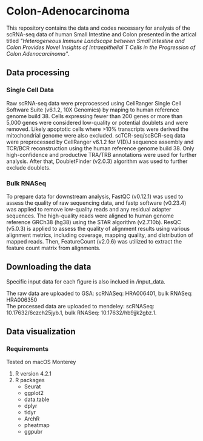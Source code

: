 # Colon-Adenocarcinoma
This repository contains the data and codes necessary for analysis of the scRNA-seq data of human Small Intestine and Colon presented in the artical titled _"Heterogeneous Immune Landscape between Small Intestine and Colon Provides Novel Insights of Intraepithelial T Cells in the Progression of Colon Adenocarcinoma"_.

## Data processing

### Single Cell Data
Raw scRNA-seq data were preprocessed using CellRanger Single Cell Software Suite (v6.1.2, 10X Genomics) by maping to human reference genome build 38. Cells expressing fewer than 200 genes or more than 5,000 genes were considered low-quality or potential doublets and were removed. Likely apoptotic cells where >10% transcripts were derived the mitochondrial genome were also excluded. scTCR-seq/scBCR-seq data were preprocessed by CellRanger v6.1.2 for V(D)J sequence assembly and TCR/BCR reconstruction using the human reference genome build 38. Only high-confidence and productive TRA/TRB annotations were used for further analysis. After that, DoubletFinder (v2.0.3) algorithm was used to further exclude doublets.  
### Bulk RNASeq
To prepare data for downstream analysis, FastQC (v0.12.1) was used to assess the quality of raw sequencing data, and fastp software (v0.23.4) was applied to remove low-quality reads and any residual adapter sequences. The high-quality reads were aligned to human genome reference GRCh38 (hg38) using the STAR algorithm (v2.7.10b). ResQC (v5.0.3) is applied to assess the quality of alignment results using various alignment metrics, including coverage, mapping quality, and distribution of mapped reads. Then, FeatureCount (v2.0.6) was utilized to extract the feature count matrix from alignments. 

## Downloading the data
Specific input data for each figure is also inclued in /input_data.

The raw data are uploaded to GSA: scRNASeq: HRA006401, bulk RNASeq: HRA006350  
The processed data are uploaded to mendeley: scRNASeq: 10.17632/6czch25jyb.1, bulk RNASeq: 10.17632/hb9jjk2gbz.1.

## Data visualization
### Requirements
Tested on macOS Monterey  
1. R version 4.2.1
2. R packages
   - Seurat
   - ggplot2
   - data.table
   - dplyr
   - tidyr
   - ArchR
   - pheatmap
   - ggpubr
